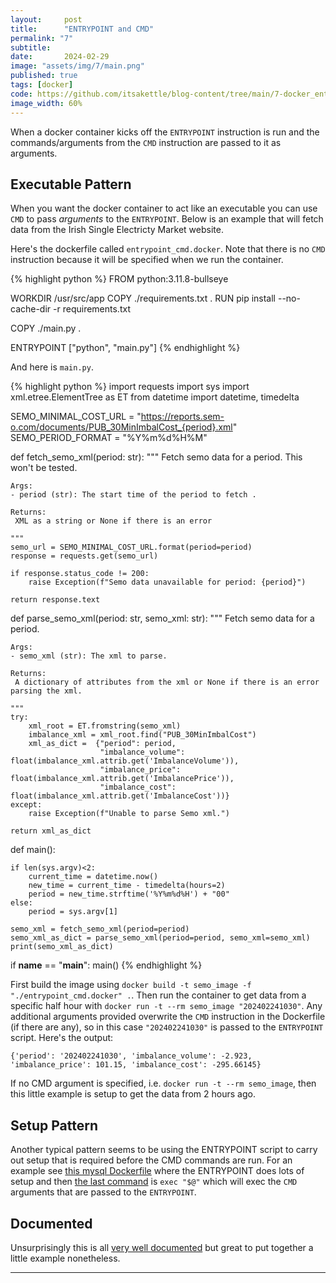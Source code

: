 ```yaml
---
layout:     post
title:      "ENTRYPOINT and CMD"
permalink: "7"
subtitle:   
date:       2024-02-29
image: "assets/img/7/main.png"
published: true
tags: [docker]
code: https://github.com/itsakettle/blog-content/tree/main/7-docker_entrypoint_and_cmd
image_width: 60%
---
```


When a docker container kicks off the `ENTRYPOINT` instruction is run and the commands/arguments from the `CMD` instruction are passed to it as arguments.

## Executable Pattern
When you want the docker container to act like an executable you can use `CMD` to pass _arguments_ to the `ENTRYPOINT`. Below is an example that will fetch data from the Irish Single Electricty Market website. 

Here's the dockerfile called `entrypoint_cmd.docker`. Note that there is no `CMD` instruction because it will be specified when we run the container.

{% highlight python %}
FROM python:3.11.8-bullseye

WORKDIR /usr/src/app
COPY ./requirements.txt .
RUN pip install --no-cache-dir -r requirements.txt

COPY ./main.py  .

ENTRYPOINT ["python", "main.py"]
{% endhighlight %}

And here is `main.py`.


{% highlight python %}
import requests
import sys
import xml.etree.ElementTree as ET
from datetime import datetime, timedelta

SEMO_MINIMAL_COST_URL = "https://reports.sem-o.com/documents/PUB_30MinImbalCost_{period}.xml"
SEMO_PERIOD_FORMAT = "%Y%m%d%H%M"

def fetch_semo_xml(period: str):
    """
    Fetch semo data for a period. This won't be tested.

    Args:
    - period (str): The start time of the period to fetch .

    Returns:
     XML as a string or None if there is an error

    """
    semo_url = SEMO_MINIMAL_COST_URL.format(period=period)
    response = requests.get(semo_url)

    if response.status_code != 200:
        raise Exception(f"Semo data unavailable for period: {period}")

    return response.text

def parse_semo_xml(period: str, semo_xml: str):
    """
    Fetch semo data for a period.

    Args:
    - semo_xml (str): The xml to parse.

    Returns:
     A dictionary of attributes from the xml or None if there is an error parsing the xml.

    """
    try:
        xml_root = ET.fromstring(semo_xml)
        imbalance_xml = xml_root.find("PUB_30MinImbalCost")
        xml_as_dict =  {"period": period,
                        "imbalance_volume": float(imbalance_xml.attrib.get('ImbalanceVolume')),
                        "imbalance_price": float(imbalance_xml.attrib.get('ImbalancePrice')),
                        "imbalance_cost": float(imbalance_xml.attrib.get('ImbalanceCost'))}
    except:
        raise Exception(f"Unable to parse Semo xml.")
    
    return xml_as_dict

def main():

    if len(sys.argv)<2:
        current_time = datetime.now()
        new_time = current_time - timedelta(hours=2)
        period = new_time.strftime('%Y%m%d%H') + "00"
    else:
        period = sys.argv[1]
    
    semo_xml = fetch_semo_xml(period=period)
    semo_xml_as_dict = parse_semo_xml(period=period, semo_xml=semo_xml)
    print(semo_xml_as_dict)

if __name__ == "__main__":
    main()
{% endhighlight %}

First build the image using `docker build -t semo_image -f "./entrypoint_cmd.docker" .`. Then run the container to get data from a specific half hour with `docker run -t --rm semo_image "202402241030"`. Any additional arguments provided overwrite the `CMD` instruction in the Dockerfile (if there are any), so in this case `"202402241030"` is passed to the `ENTRYPOINT` script. Here's the output:

```
{'period': '202402241030', 'imbalance_volume': -2.923, 'imbalance_price': 101.15, 'imbalance_cost': -295.66145}
```
If no CMD argument is specified, i.e. `docker run -t --rm semo_image`, then this little example is setup to get the data from 2 hours ago.


## Setup Pattern

Another typical pattern seems to be using the ENTRYPOINT script to carry out setup that is required before the CMD commands are run. For an example see [this mysql Dockerfile](https://github.com/docker-library/mysql/blob/ffa6423ca24168e4d96631b5e8f536ac826d2a5b/8.0/Dockerfile.debian) where the ENTRYPOINT does lots of setup and then [the last command](https://github.com/docker-library/mysql/blob/ffa6423ca24168e4d96631b5e8f536ac826d2a5b/8.0/docker-entrypoint.sh#L410) is `exec "$@"` which will exec the `CMD` arguments that are passed to the `ENTRYPOINT`.

## Documented
Unsurprisingly this is all [very well documented](https://docs.docker.com/reference/dockerfile/) but great to put together a little example nonetheless.

_____

